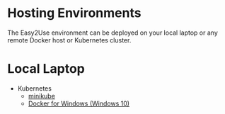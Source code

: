 <!---
   Copyright 2019 Ericsson AB.
   For a full list of individual contributors, please see the commit history.

   Licensed under the Apache License, Version 2.0 (the "License");
   you may not use this file except in compliance with the License.
   You may obtain a copy of the License at

       http://www.apache.org/licenses/LICENSE-2.0

   Unless required by applicable law or agreed to in writing, software
   distributed under the License is distributed on an "AS IS" BASIS,
   WITHOUT WARRANTIES OR CONDITIONS OF ANY KIND, either express or implied.
   See the License for the specific language governing permissions and
   limitations under the License.
--->
# Hosting Environments

The Easy2Use environment can be deployed on your local laptop or any remote Docker host or Kubernetes cluster.

# Local Laptop
* Kubernetes
  - <a href="https://kubernetes.io/docs/setup/minikube/" target="_blank" />minikube</a> 
  - <a href="https://docs.docker.com/docker-for-windows/install/" target="_blank" />Docker for Windows (Windows 10)</a>  


